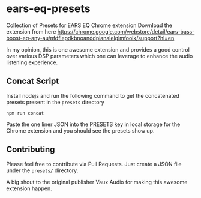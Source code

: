 # ears-eq-presets
Collection of Presets for EARS EQ Chrome extension
Download the extension from here https://chrome.google.com/webstore/detail/ears-bass-boost-eq-any-au/nfdfiepdkbnoanddpianalelglmfooik/support?hl=en

In my opinion, this is one awesome extension and provides a good control over various DSP parameters which one can leverage to enhance the audio listening experience.

## Concat Script
Install nodejs and run the following command to get the concatenated presets present in the `presets`
directory

```
npm run concat
```

Paste the one liner JSON into the PRESETS key in local storage for the Chrome extension and you should see the presets show up.


## Contributing
Please feel free to contribute via Pull Requests. Just create a JSON file under the `presets/` directory.

A big shout to the original publisher Vaux Audio for making this awesome extension happen.

